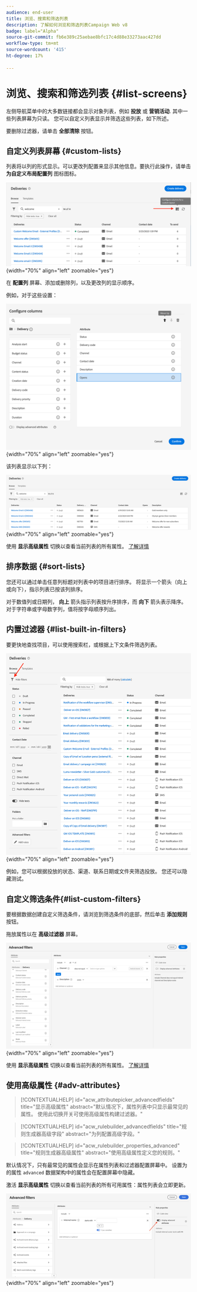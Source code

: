 ```yaml
---
audience: end-user
title: 浏览、搜索和筛选列表
description: 了解如何浏览和筛选列表Campaign Web v8
badge: label="Alpha"
source-git-commit: fb6e389c25aebae8bfc17c4d88e33273aac427dd
workflow-type: tm+mt
source-wordcount: '415'
ht-degree: 17%

---
```



# 浏览、搜索和筛选列表 {#list-screens}

左侧导航菜单中的大多数链接都会显示对象列表，例如 **投放** 或 **营销活动**. 其中一些列表屏幕为只读。 您可以自定义列表显示并筛选这些列表，如下所述。

要删除过滤器，请单击 **全部清除** 按钮。

## 自定义列表屏幕 {#custom-lists}

列表将以列的形式显示。可以更改列配置来显示其他信息。要执行此操作，请单击 **为自定义布局配置列** 图标图标。

![](assets/config-columns.png){width="70%" align="left" zoomable="yes"}

在 **配置列** 屏幕、添加或删除列，以及更改列的显示顺序。

例如，对于这些设置：

![](assets/columns.png){width="70%" align="left" zoomable="yes"}

该列表显示以下列：

![](assets/column-sample.png){width="70%" align="left" zoomable="yes"}

使用 **显示高级属性** 切换以查看当前列表的所有属性。 [了解详情](#adv-attributes)

## 排序数据 {#sort-lists}

您还可以通过单击任意列标题对列表中的项目进行排序。 将显示一个箭头（向上或向下），指示列表已按该列排序。

对于数值列或日期列， **向上** 箭头指示列表按升序排序，而 **向下** 箭头表示降序。 对于字符串或字母数字列，值将按字母顺序列出。

## 内置过滤器 {#list-built-in-filters}

要更快地查找项目，可以使用搜索栏，或根据上下文条件筛选列表。

![](assets/filter.png){width="70%" align="left" zoomable="yes"}

例如，您可以根据投放的状态、渠道、联系日期或文件夹筛选投放。 您还可以隐藏测试。

## 自定义筛选条件{#list-custom-filters}

要根据数据创建自定义筛选条件，请浏览到筛选条件的底部，然后单击 **添加规则** 按钮。

拖放属性以在 **高级过滤器** 屏幕。

![](assets/custom-filter.png){width="70%" align="left" zoomable="yes"}

使用 **显示高级属性** 切换以查看当前列表的所有属性。 [了解详情](#adv-attributes)

## 使用高级属性 {#adv-attributes}

>[!CONTEXTUALHELP]
>id="acw_attributepicker_advancedfields"
>title="显示高级属性"
>abstract="默认情况下，属性列表中只显示最常见的属性。 使用此切换开关可使用高级属性构建过滤器。"

>[!CONTEXTUALHELP]
>id="acw_rulebuilder_advancedfields"
>title="规则生成器高级字段"
>abstract="为列配置高级字段。"

>[!CONTEXTUALHELP]
>id="acw_rulebuilder_properties_advanced"
>title="规则生成器高级属性"
>abstract="使用高级属性定义您的规则。"


默认情况下，只有最常见的属性会显示在属性列表和过滤器配置屏幕中。 设置为的属性 `advanced` 数据架构中的属性会在配置屏幕中隐藏。

激活 **显示高级属性** 切换以查看当前列表的所有可用属性：属性列表会立即更新。


![](assets/adv-toggle.png){width="70%" align="left" zoomable="yes"}
